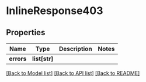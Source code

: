 # InlineResponse403

## Properties
Name | Type | Description | Notes
------------ | ------------- | ------------- | -------------
**errors** | **list[str]** |  | 

[[Back to Model list]](./README.md#documentation-for-models) [[Back to API list]](../README.md#documentation-for-api-endpoints) [[Back to README]](../README.md)

